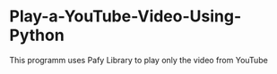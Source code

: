 # Play-a-YouTube-Video-Using-Python
This programm uses Pafy Library to play only the video from YouTube
